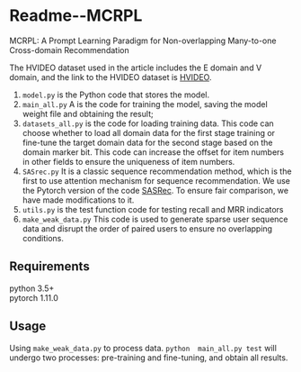# Readme--MCRPL

MCRPL: A Prompt Learning Paradigm for Non-overlapping Many-to-one Cross-domain Recommendation

The HVIDEO dataset used in the article includes the E domain and V domain, and the link to the HVIDEO dataset is [HVIDEO](https://drive.google.com/drive/folders/1DfQUqJTQkTm_p4mgNBQqvHmhIup0gDAR?usp=sharing).

1. `model.py` is the Python code that stores the model.
2. `main_all.py` A is the code for training the model, saving the model weight file and obtaining the result; 
3. `datasets_all.py`  is the code for loading training data. This code can choose whether to load all domain data for the first stage training or fine-tune the target domain data for the second stage based on the domain marker bit. This code can increase the offset for item numbers in other fields to ensure the uniqueness of item numbers.
4. `SASrec.py`  It is a classic sequence recommendation method, which is the first to use attention mechanism for sequence recommendation. We use the Pytorch version of the code [SASRec](https://github.com/pmixer/SASRec.pytorch). To ensure fair comparison, we have made modifications to it.
5. `utils.py` is the test function code for testing recall and MRR indicators
6. `make_weak_data.py` This code is used to generate sparse user sequence data and disrupt the order of paired users to ensure no overlapping conditions.
## Requirements  
python 3.5+  
pytorch 1.11.0  
## Usage
Using `make_weak_data.py` to process data.
`python  main_all.py test` will undergo two processes: pre-training and fine-tuning, and obtain all results.  

